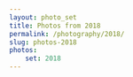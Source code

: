 ```yaml
---
layout: photo_set
title: Photos from 2018
permalink: /photography/2018/
slug: photos-2018
photos:
    set: 2018
---
```

